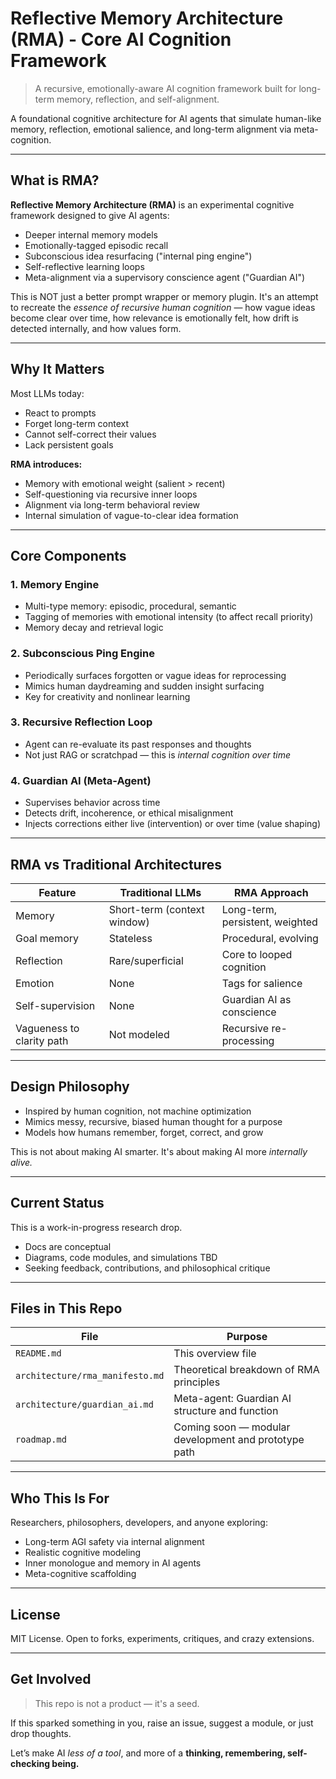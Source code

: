 # Reflective Memory Architecture (RMA) - Core AI Cognition Framework

> A recursive, emotionally-aware AI cognition framework built for long-term memory, reflection, and self-alignment.

A foundational cognitive architecture for AI agents that simulate human-like memory, reflection, emotional salience, and long-term alignment via meta-cognition.

---

## What is RMA?

**Reflective Memory Architecture (RMA)** is an experimental cognitive framework designed to give AI agents:

* Deeper internal memory models
* Emotionally-tagged episodic recall
* Subconscious idea resurfacing ("internal ping engine")
* Self-reflective learning loops
* Meta-alignment via a supervisory conscience agent ("Guardian AI")

This is NOT just a better prompt wrapper or memory plugin. It's an attempt to recreate the *essence of recursive human cognition* — how vague ideas become clear over time, how relevance is emotionally felt, how drift is detected internally, and how values form.

---

## Why It Matters

Most LLMs today:

* React to prompts
* Forget long-term context
* Cannot self-correct their values
* Lack persistent goals

**RMA introduces:**

* Memory with emotional weight (salient > recent)
* Self-questioning via recursive inner loops
* Alignment via long-term behavioral review
* Internal simulation of vague-to-clear idea formation

---

## Core Components

### 1. **Memory Engine**

* Multi-type memory: episodic, procedural, semantic
* Tagging of memories with emotional intensity (to affect recall priority)
* Memory decay and retrieval logic

### 2. **Subconscious Ping Engine**

* Periodically surfaces forgotten or vague ideas for reprocessing
* Mimics human daydreaming and sudden insight surfacing
* Key for creativity and nonlinear learning

### 3. **Recursive Reflection Loop**

* Agent can re-evaluate its past responses and thoughts
* Not just RAG or scratchpad — this is *internal cognition over time*

### 4. **Guardian AI (Meta-Agent)**

* Supervises behavior across time
* Detects drift, incoherence, or ethical misalignment
* Injects corrections either live (intervention) or over time (value shaping)

---

## RMA vs Traditional Architectures

| Feature                   | Traditional LLMs            | RMA Approach                    |
| ------------------------- | --------------------------- | ------------------------------- |
| Memory                    | Short-term (context window) | Long-term, persistent, weighted |
| Goal memory               | Stateless                   | Procedural, evolving            |
| Reflection                | Rare/superficial            | Core to looped cognition        |
| Emotion                   | None                        | Tags for salience               |
| Self-supervision          | None                        | Guardian AI as conscience       |
| Vagueness to clarity path | Not modeled                 | Recursive re-processing         |

---

## Design Philosophy

* Inspired by human cognition, not machine optimization
* Mimics messy, recursive, biased human thought for a purpose
* Models how humans remember, forget, correct, and grow

This is not about making AI smarter. It's about making AI more *internally alive.*

---

## Current Status

This is a work-in-progress research drop.

* Docs are conceptual
* Diagrams, code modules, and simulations TBD
* Seeking feedback, contributions, and philosophical critique

---

## Files in This Repo

| File                            | Purpose                                              |
| ------------------------------- | ---------------------------------------------------- |
| `README.md`                     | This overview file                                   |
| `architecture/rma_manifesto.md` | Theoretical breakdown of RMA principles              |
| `architecture/guardian_ai.md`   | Meta-agent: Guardian AI structure and function       |
| `roadmap.md`                    | Coming soon — modular development and prototype path |

---

## Who This Is For

Researchers, philosophers, developers, and anyone exploring:

* Long-term AGI safety via internal alignment
* Realistic cognitive modeling
* Inner monologue and memory in AI agents
* Meta-cognitive scaffolding

---

## License

MIT License. Open to forks, experiments, critiques, and crazy extensions.

---

## Get Involved

> This repo is not a product — it's a seed.

If this sparked something in you, raise an issue, suggest a module, or just drop thoughts.

Let’s make AI *less of a tool*, and more of a **thinking, remembering, self-checking being.**
